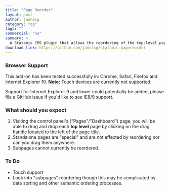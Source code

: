 ```yaml
---
title: "Page Reorder"
layout: post
author: jannisg
category: "cp"
tags: ""
commercial: "no"
summary: >
  A Statamic CMS plugin that allows the reordering of the top-level pages in the admin's dashboard view using simple drag and   drop sorting.
download_link: https://github.com/jannisg/statamic-pagereorder
---
```

### Browser Support

This add-on has been tested successfully in: Chrome, Safari, Firefox and Internet Explorer 10.
**Note:** Touch devices are currently not supported.

Support for Internet Explorer 9 and lower could potentially be added, please file a GitHub issue if you'd like to see IE8/9 support.

### What should you expect

1. Visiting the control panel's ("Pages"/"Dashboard") page, you will be able to drag and drop each **top level** page by clicking on the drag handle located to the left of the page title.
2. Standalone pages are "special" and are not affected by reordering nor can you drag them anywhere.
3. Subpages cannot currently be reordered.

### To Do

- Touch support
- Look into "subpages" reordering though this may be complicated by date sorting and other semantic ordering processes.
